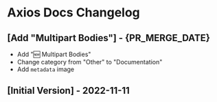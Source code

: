 # Axios Docs Changelog

## [Add "Multipart Bodies"] - {PR_MERGE_DATE}

- Add "🆕 Multipart Bodies"
- Change category from "Other" to "Documentation"
- Add `metadata` image

## [Initial Version] - 2022-11-11